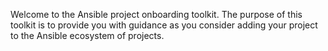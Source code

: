 
Welcome to the Ansible project onboarding toolkit. 
The purpose of this toolkit is to provide you with guidance as
you consider adding your project to the Ansible ecosystem of projects.